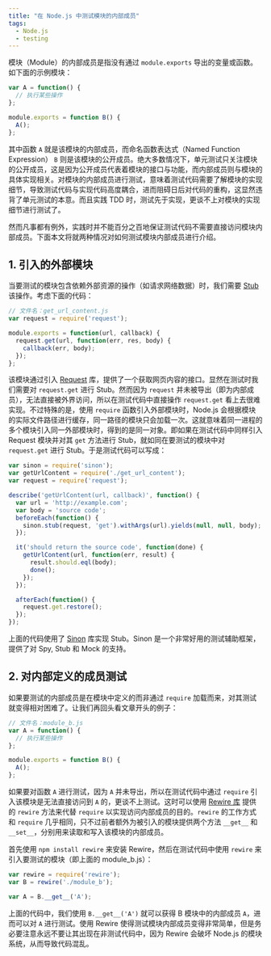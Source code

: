 ```yaml
---
title: "在 Node.js 中测试模块的内部成员"
tags:
  - Node.js
  - testing
---
```

模块（Module）的内部成员是指没有通过 `module.exports` 导出的变量或函数。如下面的示例模块：

```javascript
var A = function() {
  // 执行某些操作
};

module.exports = function B() {
  A();
};
```

其中函数 `A` 就是该模块的内部成员，而命名函数表达式（Named Function Expression） `B` 则是该模块的公开成员。绝大多数情况下，单元测试只关注模块的公开成员，这是因为公开成员代表着模块的接口与功能，而内部成员则与模块的具体实现相关。对模块的内部成员进行测试，意味着测试代码需要了解模块的实现细节，导致测试代码与实现代码高度耦合，进而阻碍日后对代码的重构，这显然违背了单元测试的本意。而且实践 TDD 时，测试先于实现，更谈不上对模块的实现细节进行测试了。

然而凡事都有例外，实践时并不能百分之百地保证测试代码不需要直接访问模块内部成员。下面本文将就两种情况对如何测试模块内部成员进行介绍。

<!-- more -->

## 1. 引入的外部模块

当要测试的模块包含依赖外部资源的操作（如请求网络数据）时，我们需要 [Stub](http://en.wikipedia.org/wiki/Test_stub) 该操作。考虑下面的代码：

```javascript
// 文件名：get_url_content.js
var request = require('request');

module.exports = function(url, callback) {
  request.get(url, function(err, res, body) {
    callback(err, body);
  });
};
```

该模块通过引入 [Request](https://github.com/mikeal/request) 库，提供了一个获取网页内容的接口。显然在测试时我们需要对 `request.get` 进行 Stub。然而因为 `request` 并未被导出（即为内部成员），无法直接被外界访问，所以在测试代码中直接操作 `request.get` 看上去很难实现。不过特殊的是，使用 `require` 函数引入外部模块时，Node.js 会根据模块的实际文件路径进行缓存，同一路径的模块只会加载一次。这就意味着同一进程的多个模块引入同一外部模块时，得到的是同一对象。即如果在测试代码中同样引入 Request 模块并对其 `get` 方法进行 Stub，就如同在要测试的模块中对 `request.get` 进行 Stub。于是测试代码可以写成：

```javascript
var sinon = require('sinon');
var getUrlContent = require('./get_url_content');
var request = require('request');

describe('getUrlContent(url, callback)', function() {
  var url = 'http://example.com';
  var body = 'source code';
  beforeEach(function() {
    sinon.stub(request, 'get').withArgs(url).yields(null, null, body);
  });

  it('should return the source code', function(done) {
    getUrlContent(url, function(err, result) {
      result.should.eql(body);
      done();
    });
  });

  afterEach(function() {
    request.get.restore();
  });
});
```

上面的代码使用了 [Sinon](http://sinonjs.org) 库实现 Stub。Sinon 是一个非常好用的测试辅助框架，提供了对 Spy, Stub 和 Mock 的支持。

## 2. 对内部定义的成员测试
如果要测试的内部成员是在模块中定义的而非通过 `require` 加载而来，对其测试就变得相对困难了。让我们再回头看文章开头的例子：

```javascript
// 文件名：module_b.js
var A = function() {
  // 执行某些操作
};

module.exports = function B() {
  A();
};
```

如果要对函数 `A` 进行测试，因为 `A` 并未导出，所以在测试代码中通过 `require` 引入该模块是无法直接访问到 `A` 的，更谈不上测试。这时可以使用 [Rewire 库](https://github.com/jhnns/rewire) 提供的 `rewire` 方法来代替 `require` 以实现访问内部成员的目的。`rewire` 的工作方式和 `require` 几乎相同，只不过前者额外为被引入的模块提供两个方法 `__get__` 和 `__set__`，分别用来读取和写入该模块的内部成员。

首先使用 `npm install rewire` 来安装 Rewire，然后在测试代码中使用 `rewire` 来引入要测试的模块（即上面的 module_b.js）：

```javascript
var rewire = require('rewire');
var B = rewire('./module_b');

var A = B.__get__('A');
```

上面的代码中，我们使用 `B.__get__('A')` 就可以获得 B 模块中的内部成员 `A`，进而可以对 `A` 进行测试。使用 Rewire 使得测试模块内部成员变得非常简单，但是务必要注意永远不要让其出现在非测试代码中，因为 Rewire 会破坏 Node.js 的模块系统，从而导致代码混乱。

